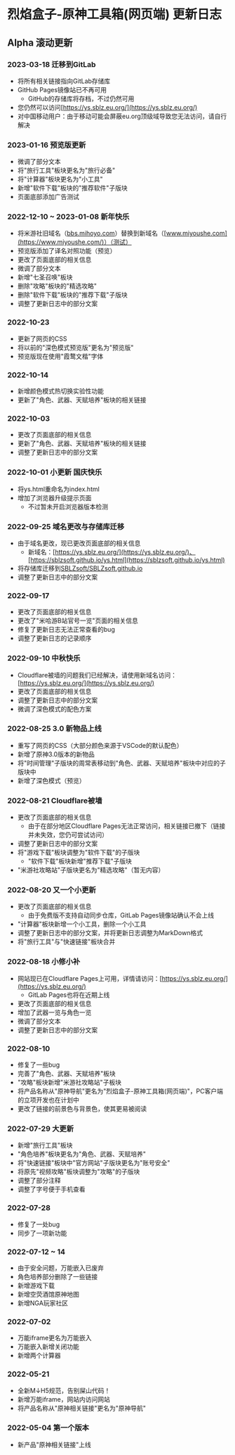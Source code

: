 # 烈焰盒子-原神工具箱(网页端) 更新日志
## Alpha 滚动更新

### 2023-03-18 迁移到GitLab
- 将所有相关链接指向GitLab存储库
- GitHub Pages镜像站已不再可用
  - GitHub的存储库将存档，不过仍然可用
- 您仍然可以访问[https://ys.sblz.eu.org/](https://ys.sblz.eu.org/)
- 对中国移动用户：由于移动可能会屏蔽eu.org顶级域导致您无法访问，请自行解决

### 2023-01-16 预览版更新
- 微调了部分文本
- 将"旅行工具"板块更名为"旅行必备"
- 将"计算器"板块更名为"小工具"
- 新增"软件下载"板块的"推荐软件"子版块
- 页面底部添加广告测试

### 2022-12-10 ~ 2023-01-08 新年快乐
- 将米游社旧域名（[bbs.mihoyo.com](https://bbs.mihoyo.com/)）替换到新域名（[www.miyoushe.com](https://www.miyoushe.com/)）（测试）
- 预览版添加了译名对照功能（预览）
- 更改了页面底部的相关信息
- 微调了部分文本
- 新增"七圣召唤"板块
- 删除"攻略"板块的"精选攻略"
- 删除"软件下载"板块的"推荐下载"子版块
- 调整了更新日志中的部分文案

### 2022-10-23
- 更新了网页的CSS
- 将以前的"深色模式预览版"更名为"预览版"
- 预览版现在使用"霞鹜文楷"字体

### 2022-10-14
- 新增颜色模式热切换实验性功能
- 更新了"角色、武器、天赋培养"板块的相关链接

### 2022-10-03
- 更改了页面底部的相关信息
- 更新了"角色、武器、天赋培养"板块的相关链接
- 调整了更新日志中的部分文案

### 2022-10-01 小更新 国庆快乐
- 将ys.html重命名为index.html
- 增加了浏览器升级提示页面
  - 不过暂未开启浏览器版本检测

### 2022-09-25 域名更改与存储库迁移
- 由于域名更改，现已更改页面底部的相关信息
  - 新域名：[https://ys.sblz.eu.org/](https://ys.sblz.eu.org/)、[https://sblzsoft.github.io/ys.html](https://sblzsoft.github.io/ys.html)
- 将存储库迁移到[SBLZsoft/SBLZsoft.github.io](https://github.com/SBLZsoft/SBLZsoft.github.io)
- 调整了更新日志中的部分文案

### 2022-09-17
- 更改了页面底部的相关信息
- 更改了"米哈游B站官号一览"页面的相关信息
- 修复了更新日志无法正常查看的bug
- 调整了更新日志的记录顺序

### 2022-09-10 中秋快乐
- Cloudflare被墙的问题我们已经解决，请使用新域名访问：[https://ys.sblz.eu.org/](https://ys.sblz.eu.org/)
- 更改了页面底部的相关信息
- 调整了更新日志中的部分文案
- 微调了深色模式的配色方案

### 2022-08-25 3.0 新物品上线
- 重写了网页的CSS（大部分颜色来源于VSCode的默认配色）
- 新增了原神3.0版本的新物品
- 将"时间管理"子版块的周常表移动到"角色、武器、天赋培养"板块中对应的子版块中
- 新增了深色模式（预览）

### 2022-08-21 Cloudflare被墙
- 更改了页面底部的相关信息
  - 由于在部分地区Cloudflare Pages无法正常访问，相关链接已撤下（链接并未失效，您仍可尝试访问）
- 调整了更新日志中的部分文案
- 将"游戏下载"板块调整为"软件下载"的子版块
  - "软件下载"板块新增"推荐下载"子版块
- "米游社攻略站"子版块更名为"精选攻略"（暂无内容）

### 2022-08-20 又一个小更新
- 更改了页面底部的相关信息
  - 由于免费版不支持自动同步仓库，GitLab Pages镜像站确认不会上线
- "计算器"板块新增一个小工具，删除一个小工具
- 调整了更新日志中的部分文案，并将更新日志调整为MarkDown格式
- 将"旅行工具"与"快速链接"板块合并

### 2022-08-18 小修小补
- 网站现已在Cloudflare Pages上可用，详情请访问：[https://ys.sblz.eu.org/](https://ys.sblz.eu.org/)
  - GitLab Pages也将在近期上线
- 更改了页面底部的相关信息
- 增加了武器一览与角色一览
- 微调了部分文本
- 调整了更新日志中的部分文案

### 2022-08-10
- 修复了一些bug
- 完善了"角色、武器、天赋培养"板块
- "攻略"板块新增"米游社攻略站"子板块
- 将产品名称从"原神导航"更名为"烈焰盒子-原神工具箱(网页端)"，PC客户端的立项开发也在计划中
- 更改了链接的前景色与背景色，使其更易被阅读

### 2022-07-29 大更新
- 新增"旅行工具"板块
- "角色培养"板块更名为"角色、武器、天赋培养"
- 将"快速链接"板块中"官方网站"子版块更名为"账号安全"
- 将原先"视频攻略"板块调整为"攻略"的子版块
- 调整了部分注释
- 调整了字号便于手机查看

### 2022-07-28
- 修复了一处bug
- 同步了一项新功能

### 2022-07-12 ~ 14
- 由于安全问题，万能嵌入已废弃
- 角色培养部分删除了一些链接
- 新增游戏下载
- 新增空荧酒馆原神地图
- 新增NGA玩家社区

### 2022-07-02
- 万能iframe更名为万能嵌入
- 万能嵌入新增关闭功能
- 新增两个计算器

### 2022-05-21
- 全新M↓H5规范，告别屎山代码！
- 新增万能iframe，网站内访问网站
- 将产品名称从"原神相关链接"更名为"原神导航"

### 2022-05-04 第一个版本
- 新产品"原神相关链接"上线